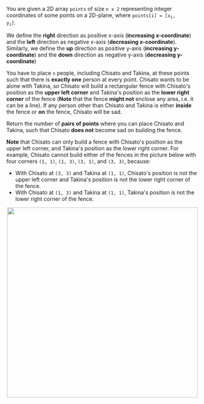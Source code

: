 You are given a 2D array `points` of size `n x 2` representing integer coordinates of some points on a 2D-plane, where <code>points[i] = [x<sub>i</sub>, y<sub>i</sub>]</code>.

We define the **right** direction as positive x-axis (**increasing x-coordinate**) and the **left** direction as negative x-axis (**decreasing x-coordinate**). Similarly, we define the **up** direction as positive y-axis (**increasing y-coordinate**) and the **down** direction as negative y-axis (**decreasing y-coordinate**)

You have to place `n` people, including Chisato and Takina, at these points such that there is **exactly one** person at every point. Chisato wants to be alone with Takina, so Chisato will build a rectangular fence with Chisato's position as the **upper left corner** and Takina's position as the **lower right corner** of the fence (**Note** that the fence **might not** enclose any area, i.e. it can be a line). If any person other than Chisato and Takina is either **inside** the fence or **on** the fence, Chisato will be sad.

Return the number of **pairs of points** where you can place Chisato and Takina, such that Chisato **does not** become sad on building the fence.

**Note** that Chisato can only build a fence with Chisato's position as the upper left corner, and Takina's position as the lower right corner. For example, Chisato cannot build either of the fences in the picture below with four corners `(1, 1)`, `(1, 3)`, `(3, 1)`, and `(3, 3)`, because:

- With Chisato at `(3, 3)` and Takina at `(1, 1)`, Chisato's position is not the upper left corner and Takina's position is not the lower right corner of the fence.
- With Chisato at `(1, 3)` and Takina at `(1, 1)`, Takina's position is not the lower right corner of the fence.

<div align='center' className='centeredImageDiv'>
  <img width='500px' src={require('@site/static/img/lc/3025-f1.png').default} />
</div>